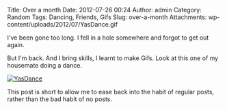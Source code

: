 Title: Over a month
Date: 2012-07-26 00:24
Author: admin
Category: Random
Tags: Dancing, Friends, Gifs
Slug: over-a-month
Attachments: wp-content/uploads/2012/07/YasDance.gif

I've been gone too long. I fell in a hole somewhere and forgot to get
out again.

But I'm back. And I bring skills, I learnt to make Gifs. Look at this
one of my housemate doing a dance.

[![](http://www.realityimprovement.com/wp-content/uploads/2012/07/YasDance.gif "YasDance")](http://www.realityimprovement.com/wp-content/uploads/2012/07/YasDance.gif)

This post is short to allow me to ease back into the habit of regular
posts, rather than the bad habit of no posts.
